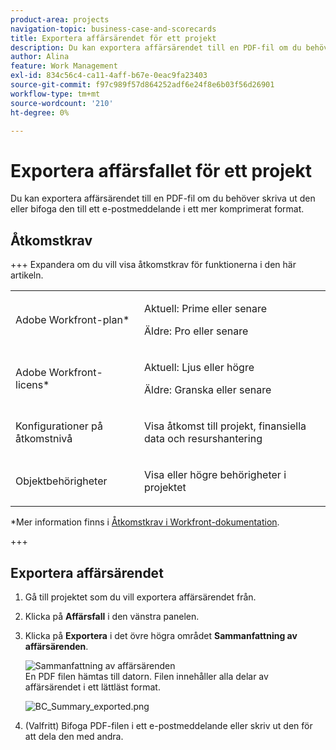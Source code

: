 ```yaml
---
product-area: projects
navigation-topic: business-case-and-scorecards
title: Exportera affärsärendet för ett projekt
description: Du kan exportera affärsärendet till en PDF-fil om du behöver skriva ut den eller bifoga den till ett e-postmeddelande i ett mer komprimerat format.
author: Alina
feature: Work Management
exl-id: 834c56c4-ca11-4aff-b67e-0eac9fa23403
source-git-commit: f97c989f57d864252adf6e24f8e6b03f56d26901
workflow-type: tm+mt
source-wordcount: '210'
ht-degree: 0%

---
```


# Exportera affärsfallet för ett projekt

Du kan exportera affärsärendet till en PDF-fil om du behöver skriva ut den eller bifoga den till ett e-postmeddelande i ett mer komprimerat format.

## Åtkomstkrav

+++ Expandera om du vill visa åtkomstkrav för funktionerna i den här artikeln.

<table style="table-layout:auto"> 
 <col> 
 <col> 
 <tbody> 
  <tr> 
   <td role="rowheader"><p>Adobe Workfront-plan*</p></td> 
   <td> <p>Aktuell: Prime eller senare </p> <p>Äldre: Pro eller senare </p> </td> 
  </tr> 
  <tr> 
   <td role="rowheader"><p>Adobe Workfront-licens*</p></td> 
   <td> 
   <p>Aktuell: Ljus eller högre</p>
   <p>Äldre: Granska eller senare</p> </td> 
  </tr> 
  <tr> 
   <td role="rowheader">Konfigurationer på åtkomstnivå</td> 
   <td> <p>Visa åtkomst till projekt, finansiella data och resurshantering</p> </td> 
  </tr> 
  <tr> 
   <td role="rowheader">Objektbehörigheter</td> 
   <td> <p>Visa eller högre behörigheter i projektet</p> </td> 
  </tr> 
 </tbody> 
</table>

*Mer information finns i [Åtkomstkrav i Workfront-dokumentation](/help/quicksilver/administration-and-setup/add-users/access-levels-and-object-permissions/access-level-requirements-in-documentation.md).

+++

## Exportera affärsärendet

1. Gå till projektet som du vill exportera affärsärendet från.
1. Klicka på **Affärsfall** i den vänstra panelen.
1. Klicka på **Exportera** i det övre högra området **Sammanfattning av affärsärenden**.

   ![Sammanfattning av affärsärenden](assets/bc-summary--350x587.png)\
   En PDF   filen hämtas till datorn. Filen innehåller alla delar av affärsärendet i ett lättläst format.

   ![BC_Summary_exported.png](assets/bc-summary-exported-350x160.png)

1. (Valfritt) Bifoga PDF-filen i ett e-postmeddelande eller skriv ut den för att dela den med andra.
